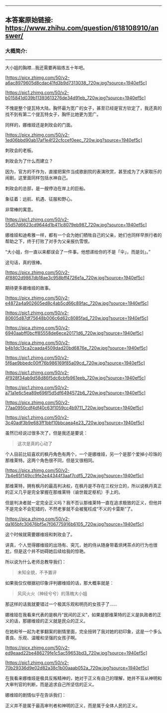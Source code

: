 ----------------------------------------
## 本答案原始链接: https://www.zhihu.com/question/618108910/answer/
### 大概简介: 
----------------------------------------
大小姐的胸襟…我还需要再锻炼五十年吧。

[https://picx.zhimg.com/50/v2-a6ac8979605d8cdac41fd3b9d7313038_720w.jpg?source=1940ef5c]




[https://pic1.zhimg.com/50/v2-b015841d039b11393613276de34d91eb_720w.jpg?source=1940ef5c]

不愧是整个提瓦特大陆，胸怀最为宽广的女子，甚至已经是官方钦定了，我还真的找不到有第二个提瓦特女子，胸怀比她更为宽广。

同样的，娜维娅还是刺玫会的门面。

[https://picx.zhimg.com/50/v2-1ed06bbd90ab17af1e4f22cfccef0eec_720w.jpg?source=1940ef5c]

刺玫会的老板。

刺玫会为了什么而建立？

因为，官方的不作为，直接把案件当成歌剧院的表演欣赏，甚至成为了大家取乐的闹剧，这里面同样包括水神自己。

刺玫会的总部，是一艘停泊在岸上的巨船。

象征着：远航、机遇、征服和野心。

非常棒的寓意。

[https://pic1.zhimg.com/50/v2-55d57d6623cd9644d1b411c8079eb987_720w.jpg?source=1940ef5c]




娜维娅和迪希雅一样，都有一个会为她们牺牲自己的父亲，她们也同样早旅行者的帮助之下，终于打败了对手为父亲报仇雪恨。

“大小姐，你一直以来都误会了一件事。他想递给你的不是「伞」，而是剑」。”

这句话，真的很棒。

[https://picx.zhimg.com/50/v2-4f8802d9867db18ae3c958bff4726e1a_720w.jpg?source=1940ef5c]

期待更多娜维娅的故事。




[https://picx.zhimg.com/50/v2-e4872a4a902605ed8c4ab5cd66c89fac_720w.jpg?source=1940ef5c]




[https://pic1.zhimg.com/50/v2-80605d87df75648b006c6d62c8085fad_720w.jpg?source=1940ef5c]




[https://pica.zhimg.com/50/v2-6940aabff0bcff85558de6ece20171d6_720w.jpg?source=1940ef5c]




[https://pica.zhimg.com/50/v2-b4b1dc13ca2caada4509dad20bd6876e_720w.jpg?source=1940ef5c]




[https://pic1.zhimg.com/50/v2-5f6ae9bbedc00ff76b986169f85a09cd_720w.jpg?source=1940ef5c]




[https://pic1.zhimg.com/50/v2-4f928f34ab9d58d86f5dc6cbfb961eeb_720w.jpg?source=1940ef5c]




[https://pic1.zhimg.com/50/v2-a71a1e6c5ea89e696f5d5df6494572b6_720w.jpg?source=1940ef5c]




[https://picx.zhimg.com/50/v2-77aa0950cdf4df40c63f1059cc4b9711_720w.jpg?source=1940ef5c]




[https://pic1.zhimg.com/50/v2-3c40adf3b9e683ff1bbf10bbcaea4e23_720w.jpg?source=1940ef5c]



虽然已经说过很多次了，但是我还是要说：

> 这次是真的心动了

个人目前比较喜欢的枫丹角色有两个，一个是娜维娅，另一个是那个爱掉小珍珠的那维莱特。这两个角色很不同，但是又很相同。

[https://picx.zhimg.com/50/v2-7b4e65f149cc9fe2e44344f3aaf7cdf5_720w.jpg?source=1940ef5c]

那维莱特，拥有枫丹的最高判决权，在枫丹是不存在三权分立的，所以说枫丹真正的正义几乎是完全掌握在那维莱特（谕世裁定枢机）手上的。

但是判决者就一定完全正义吗？我不否认那维莱特一直在追求极致的正义，但他并不是完全不会犯错的，不然老爹就不会被冤枉成“不义的卡雷斯”了。

[https://pica.zhimg.com/50/v2-da165bfc30676bf5e7f06775916b6105_720w.jpg?source=1940ef5c]

这个时候就需要娜维娅和刺玫会了。

讲真，个人觉得娜维娅的出场有、突兀，她的侍从随身带着烘烤茶点的行为也很尬，但是这个并不妨碍她后续给我的惊艳。

所以说为什么老师总教导我们：

> 未知全貌，不予置评

如果我仅仅根据初印象评判娜维娅的话，那大概率就是：

> 风风火火（神经兮兮）的落魄大小姐

那这样的话我就要错过一个极其乐观和明亮的女孩子了……

娜维娅在我看来代表的是枫丹“民间的正义”，如果是那维莱特的正义是执政者的正义的话，那娜维娅的正义就是民众的正义。

在她和爷一起为老爹翻案的剧情里面，完全扭转了我对她的初印象，这是一个多么善良、乐观、温暖和坚强的女孩子啊。

[https://picx.zhimg.com/50/v2-ed9eaad22be486279fe1c5ac59653bd3_720w.jpg?source=1940ef5c]




[https://pic1.zhimg.com/50/v2-70b29336d9e02d82a38c1b00aaab052a_720w.jpg?source=1940ef5c]

在我看来娜维娅是极具反叛精神的，她对于正义有自己的理解，她并不盲从神明和大审判官的判断，而是追求自己所坚信的正义。

娜维娅的剧情似乎在告诉我们：

正义并不是属于最高审判者和神明的正义，而是属于全体人民的正义。